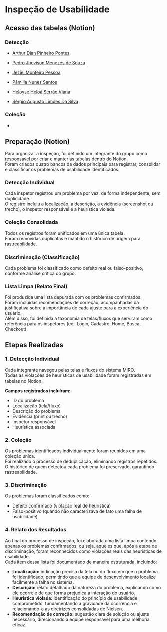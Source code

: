 # Inspeção de Usabilidade

## Acesso das tabelas (Notion)

### Detecção
- [Arthur Djan Pinheiro Pontes](https://www.notion.so/269f84ef8262807bb3d9c43d954ce977?v=269f84ef8262812e8160000c04bccf59)

- [Pedro Jhevison Menezes de Souza](https://www.notion.so/269f84ef8262801c928ff1844ba276d4?v=269f84ef826281929e99000cf384059e)

- [Jeziel Monteiro Pessoa](https://www.notion.so/269f84ef826280848d2de39d57344a50?v=269f84ef8262813abb2f000c548d5553)

- [Pâmilla Nunes Santos](https://www.notion.so/269f84ef8262806f85d8cc74817deeee?v=269f84ef826281609458000cc3bdd41b)

- [Heloyse Heloá Serrão Viana](https://www.notion.so/269f84ef82628092a96fff7d7b0767c2?v=269f84ef8262812db6cb000c3b6dd952)

- [Sérgio Augusto Limões Da Silva](https://www.notion.so/269f84ef82628049af85f80d575615c2?v=269f84ef826281498ea1000c00ce7eea)

### Coleção
- [](https://www.notion.so/269f84ef82628054b772cbe26a22793c?v=269f84ef826280859d43000c7db81532)
  
## Preparação (Notion)
Para organizar a inspeção, foi definido um integrante do grupo como responsável por criar e manter as tabelas dentro do Notion.  
Foram criados quatro bancos de dados principais para registrar, consolidar e classificar os problemas de usabilidade identificados:

### Detecção Individual
Cada inspetor registrou um problema por vez, de forma independente, sem duplicidade.  
O registro incluiu a localização, a descrição, a evidência (screenshot ou trecho), o inspetor responsável e a heurística violada.

### Coleção Consolidada
Todos os registros foram unificados em uma única tabela.  
Foram removidas duplicatas e mantido o histórico de origem para rastreabilidade.

### Discriminação (Classificação)
Cada problema foi classificado como defeito real ou falso-positivo, conforme análise crítica do grupo.

### Lista Limpa (Relato Final)
Foi produzida uma lista depurada com os problemas confirmados.  
Foram incluídas recomendações de correção, acompanhadas da justificativa sobre a importância de cada ajuste para a experiência do usuário.  
Além disso, foi definida a taxonomia de telas/fluxos que serviram como referência para os inspetores (ex.: Login, Cadastro, Home, Busca, Checkout).

## Etapas Realizadas

### 1. Detecção Individual
Cada integrante navegou pelas telas e fluxos do sistema MIRO.  
Todas as violações de heurísticas de usabilidade foram registradas em tabelas no Notion.  

**Campos registrados incluíram:**
- ID do problema  
- Localização (tela/fluxo)  
- Descrição do problema  
- Evidência (print ou trecho)  
- Inspetor responsável  
- Heurística associada  

### 2. Coleção
Os problemas identificados individualmente foram reunidos em uma coleção única.  
Foi realizado o processo de deduplicação, eliminando registros repetidos.  
O histórico de quem detectou cada problema foi preservado, garantindo rastreabilidade.

### 3. Discriminação
Os problemas foram classificados como:  
- Defeito confirmado (violação real de heurística)  
- Falso-positivo (quando não caracterizava de fato uma falha de usabilidade)  

### 4. Relato dos Resultados
Ao final do processo de inspeção, foi elaborada uma lista limpa contendo apenas os problemas confirmados, ou seja, aqueles que, após a etapa de discriminação, foram reconhecidos como violações reais das heurísticas de usabilidade.  
Cada item dessa lista foi documentado de maneira estruturada, incluindo:

- **Localização:** indicação precisa da tela ou do fluxo em que o problema foi identificado, permitindo que a equipe de desenvolvimento localize facilmente a falha no sistema.  
- **Descrição:** relato detalhado da natureza do problema, explicando como ele ocorre e de que forma prejudica a interação do usuário.  
- **Heurística violada:** identificação do princípio de usabilidade comprometido, fundamentando a gravidade da ocorrência e relacionando-a às diretrizes consolidadas de Nielsen.  
- **Recomendação de correção:** sugestão clara de solução ou ajuste necessário, direcionando a equipe responsável para uma melhoria eficaz.
